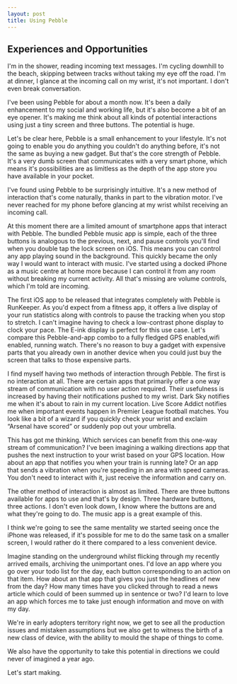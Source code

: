 ```yaml
---
layout: post
title: Using Pebble
---
```

## Experiences and Opportunities

I'm in the shower, reading incoming text messages. I'm cycling downhill to the beach, skipping between tracks without taking my eye off the road. I'm at dinner, I glance at the incoming call on my wrist, it's not important. I don't even break conversation.

I've been using Pebble for about a month now. It's been a daily enhancement to my social and working life, but it's also become a bit of an eye opener. It's making me think about all kinds of potential interactions using just a tiny screen and three buttons. The potential is huge.

Let's be clear here, Pebble is a small enhancement to your lifestyle. It's not going to enable you do anything you couldn't do anything before, it's not the same as buying a new gadget. But that's the core strength of Pebble. It's a very dumb screen that communicates with a very smart phone, which means it's possibilities are as limitless as the depth of the app store you have available in your pocket.

I've found using Pebble to be surprisingly intuitive. It's a new method of interaction that's come naturally, thanks in part to the vibration motor. I've never reached for my phone before glancing at my wrist whilst receiving an incoming call.

At this moment there are a limited amount of smartphone apps that interact with Pebble. The bundled Pebble music app is simple, each of the three buttons is analogous to the previous, next, and pause controls you'll find when you double tap the lock screen on iOS. This means you can control any app playing sound in the background. This quickly became the only way I would want to interact with music. I've started using a docked iPhone as a music centre at home more because I can control it from any room without breaking my current activity. All that's missing are volume controls, which I'm told are incoming.

The first iOS app to be released that integrates completely with Pebble is RunKeeper. As you'd expect from a fitness app, it offers a live display of your run statistics along with controls to pause the tracking when you stop to stretch. I can't imagine having to check a low-contrast phone display to clock your pace. The E-ink display is perfect for this use case. Let's compare this Pebble-and-app combo to a fully fledged GPS enabled,wifi enabled, running watch. There's no reason to buy a gadget with expensive parts that you already own in another device when you could just buy the screen that talks to those expensive parts.

I find myself having two methods of interaction through Pebble. The first is no interaction at all. There are certain apps that primarily offer a one way stream of communication with no user action required. Their usefulness is increased by having their notifications pushed to my wrist. Dark Sky notifies me when it's about to rain in my current location. Live Score Addict notifies me when important events happen in Premier League football matches. You look like a bit of a wizard if you quickly check your wrist and exclaim “Arsenal have scored” or suddenly pop out your umbrella.

This has got me thinking. Which services can benefit from this one-way stream of communication? I've been imagining a walking directions app that pushes the next instruction to your wrist based on your GPS location. How about an app that notifies you when your train is running late? Or an app that sends a vibration when you're speeding in an area with speed cameras. You don't need to interact with it, just receive the information and carry on.

The other method of interaction is almost as limited. There are three buttons available for apps to use and that's by design. Three hardware buttons, three actions. I don't even look down, I know where the buttons are and what they're going to do. The music app is a great example of this.

I think we're going to see the same mentality we started seeing once the iPhone was released, if it's possible for me to do the same task on a smaller screen, I would rather do it there compared to a less convenient device.

Imagine standing on the underground whilst flicking through my recently arrived emails, archiving the unimportant ones. I'd love an app where you go over your todo list for the day, each button corresponding to an action on that item. How about an that app that gives you just the headlines of new from the day? How many times have you clicked through to read a news article which could of been summed up in sentence or two? I'd learn to love an app which forces me to take just enough information and move on with my day.

We're in early adopters territory right now, we get to see all the production issues and mistaken assumptions but we also get to witness the birth of a new class of device, with the ability to mould the shape of things to come.

We also have the opportunity to take this potential in directions we could never of imagined a year ago.

Let's start making.
